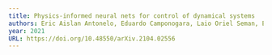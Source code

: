 ```yaml
---
title: Physics-informed neural nets for control of dynamical systems
authors: Eric Aislan Antonelo, Eduardo Camponogara, Laio Oriel Seman, Eduardo Rehbein de Souza, Jean P. Jordanou, Jomi F. Hubner
year: 2021
URL: https://doi.org/10.48550/arXiv.2104.02556
---
```



